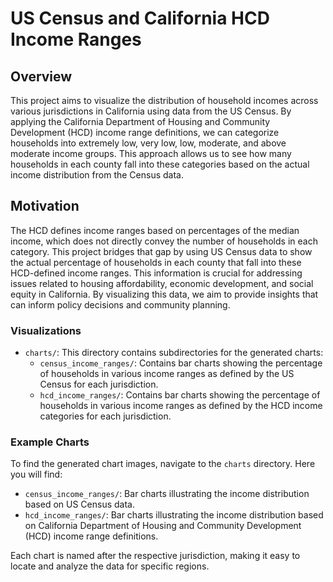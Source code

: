 # US Census and California HCD Income Ranges

## Overview

This project aims to visualize the distribution of household incomes across various jurisdictions in California using data from the US Census. By applying the California Department of Housing and Community Development (HCD) income range definitions, we can categorize households into extremely low, very low, low, moderate, and above moderate income groups. This approach allows us to see how many households in each county fall into these categories based on the actual income distribution from the Census data.

## Motivation

The HCD defines income ranges based on percentages of the median income, which does not directly convey the number of households in each category. This project bridges that gap by using US Census data to show the actual percentage of households in each county that fall into these HCD-defined income ranges. This information is crucial for addressing issues related to housing affordability, economic development, and social equity in California. By visualizing this data, we aim to provide insights that can inform policy decisions and community planning.

### Visualizations

- `charts/`: This directory contains subdirectories for the generated charts:
  - `census_income_ranges/`: Contains bar charts showing the percentage of households in various income ranges as defined by the US Census for each jurisdiction.
  - `hcd_income_ranges/`: Contains bar charts showing the percentage of households in various income ranges as defined by the HCD income categories for each jurisdiction.

### Example Charts

To find the generated chart images, navigate to the `charts` directory. Here you will find:
- `census_income_ranges/`: Bar charts illustrating the income distribution based on US Census data.
- `hcd_income_ranges/`: Bar charts illustrating the income distribution based on California Department of Housing and Community Development (HCD) income range definitions.

Each chart is named after the respective jurisdiction, making it easy to locate and analyze the data for specific regions.
